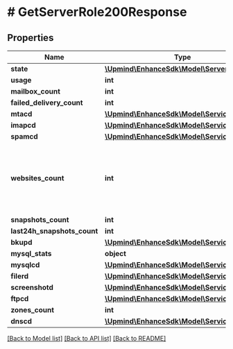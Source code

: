 # # GetServerRole200Response

## Properties

Name | Type | Description | Notes
------------ | ------------- | ------------- | -------------
**state** | [**\Upmind\EnhanceSdk\Model\ServerRoleState**](ServerRoleState.md) |  |
**usage** | **int** |  |
**mailbox_count** | **int** |  |
**failed_delivery_count** | **int** |  |
**mtacd** | [**\Upmind\EnhanceSdk\Model\ServiceInfo**](ServiceInfo.md) |  |
**imapcd** | [**\Upmind\EnhanceSdk\Model\ServiceInfo**](ServiceInfo.md) |  |
**spamcd** | [**\Upmind\EnhanceSdk\Model\ServiceInfo**](ServiceInfo.md) |  |
**websites_count** | **int** | The number of websites whose DNS zones are assigned to be on this dns role. |
**snapshots_count** | **int** |  |
**last24h_snapshots_count** | **int** |  |
**bkupd** | [**\Upmind\EnhanceSdk\Model\ServiceInfo**](ServiceInfo.md) |  |
**mysql_stats** | **object** |  |
**mysqlcd** | [**\Upmind\EnhanceSdk\Model\ServiceInfo**](ServiceInfo.md) |  |
**filerd** | [**\Upmind\EnhanceSdk\Model\ServiceInfo**](ServiceInfo.md) |  |
**screenshotd** | [**\Upmind\EnhanceSdk\Model\ServiceInfo**](ServiceInfo.md) |  |
**ftpcd** | [**\Upmind\EnhanceSdk\Model\ServiceInfo**](ServiceInfo.md) |  |
**zones_count** | **int** |  |
**dnscd** | [**\Upmind\EnhanceSdk\Model\ServiceInfo**](ServiceInfo.md) |  |

[[Back to Model list]](../../README.md#models) [[Back to API list]](../../README.md#endpoints) [[Back to README]](../../README.md)
